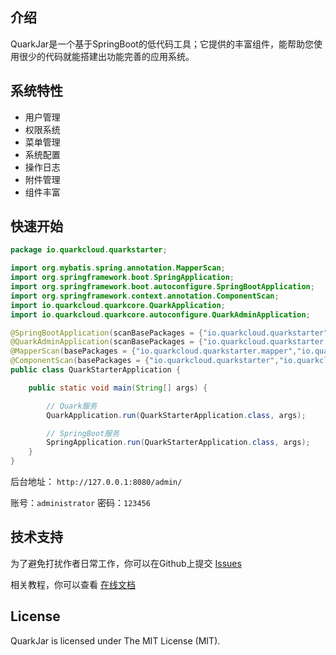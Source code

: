 ## 介绍
QuarkJar是一个基于SpringBoot的低代码工具；它提供的丰富组件，能帮助您使用很少的代码就能搭建出功能完善的应用系统。

## 系统特性

- 用户管理
- 权限系统
- 菜单管理
- 系统配置
- 操作日志
- 附件管理
- 组件丰富

## 快速开始
```java
package io.quarkcloud.quarkstarter;

import org.mybatis.spring.annotation.MapperScan;
import org.springframework.boot.SpringApplication;
import org.springframework.boot.autoconfigure.SpringBootApplication;
import org.springframework.context.annotation.ComponentScan;
import io.quarkcloud.quarkcore.QuarkApplication;
import io.quarkcloud.quarkcore.autoconfigure.QuarkAdminApplication;

@SpringBootApplication(scanBasePackages = {"io.quarkcloud.quarkstarter","io.quarkcloud.quarkadmin"})
@QuarkAdminApplication(scanBasePackages = {"io.quarkcloud.quarkstarter.service.admin"})
@MapperScan(basePackages = {"io.quarkcloud.quarkstarter.mapper","io.quarkcloud.quarkadmin.mapper"})
@ComponentScan(basePackages = {"io.quarkcloud.quarkstarter","io.quarkcloud.quarkcore.service","io.quarkcloud.quarkadmin"})
public class QuarkStarterApplication {

    public static void main(String[] args) {

        // Quark服务
        QuarkApplication.run(QuarkStarterApplication.class, args);

        // SpringBoot服务
        SpringApplication.run(QuarkStarterApplication.class, args);
    }
}
```

后台地址： ```http://127.0.0.1:8080/admin/```

账号：```administrator```
密码：```123456```

## 技术支持
为了避免打扰作者日常工作，你可以在Github上提交 [Issues](https://github.com/quarkcloudio/quark-jar/issues)

相关教程，你可以查看 [在线文档](http://quarkcloud.io/quark-jar/)

## License
QuarkJar is licensed under The MIT License (MIT).